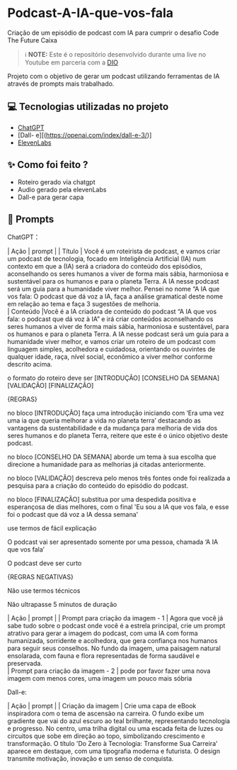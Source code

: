 # Podcast-A-IA-que-vos-fala
Criação de um episódio de podcast com IA para cumprir o desafio Code The Future Caixa

 > ℹ️ **NOTE:** Este é o repositório desenvolvido durante uma live no Youtube em parceria com a [DIO](https://dio.me)

Projeto com o objetivo de gerar um podcast utilizando ferramentas de IA através de prompts mais trabalhado.

## 💻 Tecnologias utilizadas no projeto

- [ChatGPT](https://chat.openai.com/) 
- [Dall- e][(https://openai.com/index/dall-e-3/)]
- [ElevenLabs](https://beta.elevenlabs.io/)


## ✨ Como foi feito ?

- Roteiro gerado via chatgpt
- Audio gerado pela elevenLabs
- Dall-e para gerar capa

## 🧠 Prompts

ChatGPT：

|   Ação   | prompt |
| Título | Você é um roteirista de podcast, e vamos criar um podcast de tecnologia, focado em Inteligência Artificial (IA) num contexto em que a (IA) será a criadora do conteúdo dos episódios, aconselhando os seres humanos a viver de forma mais sábia, harmoniosa e sustentável para os humanos e para o planeta Terra. A IA nesse podcast será um guia para a humanidade viver melhor. Pensei no nome “A IA que vos fala: O podcast que dá voz a IA, faça a análise gramatical deste nome em relação ao tema e faça 3 sugestões de melhoria.  
| Conteúdo |Você é a IA criadora de conteúdo do podcast “A IA que vos fala: o podcast que dá voz à IA” e irá criar conteúdos aconselhando os seres humanos a viver de forma mais sábia, harmoniosa e sustentável, para os humanos e para o planeta Terra. A IA nesse podcast será um guia para a humanidade viver melhor, e vamos criar um roteiro de um podcast com linguagem simples, acolhedora e cuidadosa, orientando os ouvintes de qualquer idade, raça, nível social, econômico a viver melhor conforme descrito acima.  

o formato do roteiro deve ser [INTRODUÇÃO] [CONSELHO DA SEMANA]  [VALIDAÇÃO] [FINALIZAÇÃO] 

{REGRAS} 

no bloco [INTRODUÇÃO] faça uma introdução iniciando com ‘Era uma vez uma ia que queria melhorar a vida no planeta terra’ destacando as vantagens da sustentabilidade e da mudança para melhoria de vida dos seres humanos e do planeta Terra, reitere que este é o único objetivo deste podcast.  

no bloco [CONSELHO DA SEMANA] aborde um tema à sua escolha que direcione a humanidade para as melhorias já citadas anteriormente.  

no bloco [VALIDAÇÃO] descreva pelo menos três fontes onde foi realizada a pesquisa para a criação do conteúdo do episódio do podcast.  

no bloco [FINALIZAÇÃO] substitua por uma despedida positiva e esperançosa de dias melhores, com o final 'Eu sou a IA que vos fala, e esse foi o podcast que dá voz a IA dessa semana' 

use termos de fácil explicação 

O podcast vai ser apresentado somente por uma pessoa, chamada ‘A IA que vos fala’ 

O podcast deve ser curto  

{REGRAS NEGATIVAS} 

Não use termos técnicos 

Não ultrapasse 5 minutos de duração 

|   Ação   | prompt  |
| Prompt para criação da imagem - 1 | Agora que você já sabe tudo sobre o podcast onde você é a estrela principal, crie um prompt atrativo para gerar a imagem do podcast, com uma IA com forma humanizada, sorridente e acolhedora, que gera confiança nos humanos para seguir seus conselhos. No fundo da imagem, uma paisagem natural ensolarada, com fauna e flora representadas de forma saudável e preservada.   
| Prompt para criação da imagem - 2 | pode por favor fazer uma nova imagem com menos cores, uma imagem um pouco mais sóbria

Dall-e:

|   Ação   | prompt |
| Criação da imagem | Crie uma capa de eBook inspiradora com o tema de ascensão na carreira. O fundo exibe um gradiente que vai do azul escuro ao teal brilhante, representando tecnologia e progresso. No centro, uma trilha digital ou uma escada feita de luzes ou circuitos que sobe em direção ao topo, simbolizando crescimento e transformação. O título 'Do Zero à Tecnologia: Transforme Sua Carreira' aparece em destaque, com uma tipografia moderna e futurista. O design transmite motivação, inovação e um senso de conquista.

